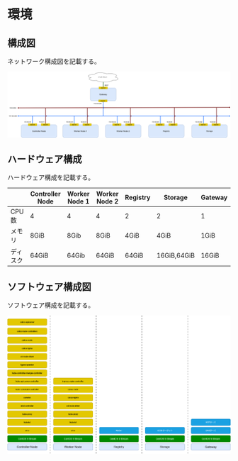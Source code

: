 # 環境

## 構成図

ネットワーク構成図を記載する。

![ネットワーク構成図](../_static/image/network_diagram.png "ネットワーク構成図")

## ハードウェア構成

ハードウェア構成を記載する。

|          | Controller Node | Worker Node 1 | Worker Node 2 | Registry | Storage     | Gateway |
| -------- | --------------- | ------------- | ------------- | -------- | ----------- | ------- |
| CPU 数   | 4               | 4             | 4             | 2        | 2           | 1       |
| メモリ   | 8GiB            | 8Gib          | 8GiB          | 4GiB     | 4GiB        | 1GiB    |
| ディスク | 64GiB           | 64Gib         | 64GiB         | 64GiB    | 16GiB,64GiB | 16GiB   |

## ソフトウェア構成図

ソフトウェア構成を記載する。

![ソフトウェア構成図](../_static/image/software_diagram.png "ソフトウェア構成図")
